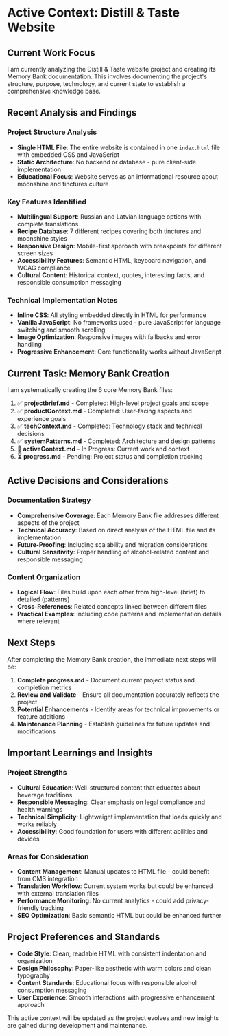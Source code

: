 # Active Context: Distill & Taste Website

## Current Work Focus

I am currently analyzing the Distill & Taste website project and creating its Memory Bank documentation. This involves documenting the project's structure, purpose, technology, and current state to establish a comprehensive knowledge base.

## Recent Analysis and Findings

### Project Structure Analysis

- **Single HTML File**: The entire website is contained in one `index.html` file with embedded CSS and JavaScript
- **Static Architecture**: No backend or database - pure client-side implementation
- **Educational Focus**: Website serves as an informational resource about moonshine and tinctures culture

### Key Features Identified

- **Multilingual Support**: Russian and Latvian language options with complete translations
- **Recipe Database**: 7 different recipes covering both tinctures and moonshine styles
- **Responsive Design**: Mobile-first approach with breakpoints for different screen sizes
- **Accessibility Features**: Semantic HTML, keyboard navigation, and WCAG compliance
- **Cultural Content**: Historical context, quotes, interesting facts, and responsible consumption messaging

### Technical Implementation Notes

- **Inline CSS**: All styling embedded directly in HTML for performance
- **Vanilla JavaScript**: No frameworks used - pure JavaScript for language switching and smooth scrolling
- **Image Optimization**: Responsive images with fallbacks and error handling
- **Progressive Enhancement**: Core functionality works without JavaScript

## Current Task: Memory Bank Creation

I am systematically creating the 6 core Memory Bank files:

1. ✅ **projectbrief.md** - Completed: High-level project goals and scope
2. ✅ **productContext.md** - Completed: User-facing aspects and experience goals
3. ✅ **techContext.md** - Completed: Technology stack and technical decisions
4. ✅ **systemPatterns.md** - Completed: Architecture and design patterns
5. 🔄 **activeContext.md** - In Progress: Current work and context
6. ⏳ **progress.md** - Pending: Project status and completion tracking

## Active Decisions and Considerations

### Documentation Strategy

- **Comprehensive Coverage**: Each Memory Bank file addresses different aspects of the project
- **Technical Accuracy**: Based on direct analysis of the HTML file and its implementation
- **Future-Proofing**: Including scalability and migration considerations
- **Cultural Sensitivity**: Proper handling of alcohol-related content and responsible messaging

### Content Organization

- **Logical Flow**: Files build upon each other from high-level (brief) to detailed (patterns)
- **Cross-References**: Related concepts linked between different files
- **Practical Examples**: Including code patterns and implementation details where relevant

## Next Steps

After completing the Memory Bank creation, the immediate next steps will be:

1. **Complete progress.md** - Document current project status and completion metrics
2. **Review and Validate** - Ensure all documentation accurately reflects the project
3. **Potential Enhancements** - Identify areas for technical improvements or feature additions
4. **Maintenance Planning** - Establish guidelines for future updates and modifications

## Important Learnings and Insights

### Project Strengths

- **Cultural Education**: Well-structured content that educates about beverage traditions
- **Responsible Messaging**: Clear emphasis on legal compliance and health warnings
- **Technical Simplicity**: Lightweight implementation that loads quickly and works reliably
- **Accessibility**: Good foundation for users with different abilities and devices

### Areas for Consideration

- **Content Management**: Manual updates to HTML file - could benefit from CMS integration
- **Translation Workflow**: Current system works but could be enhanced with external translation files
- **Performance Monitoring**: No current analytics - could add privacy-friendly tracking
- **SEO Optimization**: Basic semantic HTML but could be enhanced further

## Project Preferences and Standards

- **Code Style**: Clean, readable HTML with consistent indentation and organization
- **Design Philosophy**: Paper-like aesthetic with warm colors and clean typography
- **Content Standards**: Educational focus with responsible alcohol consumption messaging
- **User Experience**: Smooth interactions with progressive enhancement approach

This active context will be updated as the project evolves and new insights are gained during development and maintenance.
